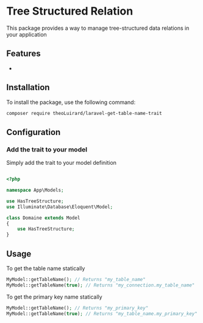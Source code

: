 # Tree Structured Relation

This package provides a way to manage tree-structured data relations in your application

## Features

- 

## Installation

To install the package, use the following command:

```bash
composer require theoLuirard/laravel-get-table-name-trait 
```

## Configuration

### Add the trait to your model 

Simply add the trait to your model definition 

```php

<?php

namespace App\Models;

use HasTreeStructure;
use Illuminate\Database\Eloquent\Model;

class Domaine extends Model
{
    use HasTreeStructure;
}

```

## Usage

To get the table name statically 
```php
MyModel::getTableName(); // Returns "my_table_name"
MyModel::getTableName(true); // Returns "my_connection.my_table_name"
```

To get the primary key name statically 
```php
MyModel::getTableName(); // Returns "my_primary_key"
MyModel::getTableName(true); // Returns "my_table_name.my_primary_key"
```



